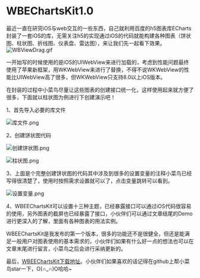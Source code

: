 # WBEChartsKit1.0
最近一直在研究iOS与web交互的一些东西，自己就利用百度的h5图表库ECharts封装了一套iOS的库，无需关注h5的实现通过iOS的代码就能构建各种图表（饼状图、柱状图、折线图、仪表盘、雷达图），来让我们先一起看下效果。
![WBViewDrag.gif](http://upload-images.jianshu.io/upload_images/1728983-30b95313dcbc2eaa.gif?imageMogr2/auto-orient/strip)

   一开始写的时候使用的是iOS的UIWebView来进行加载的，考虑到性能问题最终使用了苹果新框架，用WKWebView来进行了替换，不得不说WKWebView的性能比UIWebView高了很多，但WKWebView只支持8.0以上iOS版本。

在封装的过程中小菜鸟尽量让这些图表的创建接口统一化，这样使用起来就方便了很多，下面就以柱状图为例进行下创建演示吧！

1、首先导入必要的库文件

![库文件.png](http://upload-images.jianshu.io/upload_images/1728983-9991400bd7ff8541.png?imageMogr2/auto-orient/strip%7CimageView2/2/w/1240)

2、创建饼状图代码

![创建饼状图.png](http://upload-images.jianshu.io/upload_images/1728983-7a2ff97741c843a0.png?imageMogr2/auto-orient/strip%7CimageView2/2/w/1240)


![柱状图.png](http://upload-images.jianshu.io/upload_images/1728983-123a1192af360bad.png?imageMogr2/auto-orient/strip%7CimageView2/2/w/1240)

3、上面是个完整创建饼状图的代码其中涉及到很多的设置变量的注释小菜鸟已经写得很清楚了，使用时按照需求设置就可以了，点击变量跳转可以看到。

![设置变量.png](http://upload-images.jianshu.io/upload_images/1728983-8140ba68a13f76db.png?imageMogr2/auto-orient/strip%7CimageView2/2/w/1240)

4、WBEEChartsKit可以设置十三种主题，已经暴露接口可以通过iOS代码很容易的使用，另外图表的截屏也已经暴露了接口，小伙伴们可以通过文章结尾的Demo进行更深入的了解，里面有各种图表的用法实例。

WBEEChartsKit是我发布的第一个版本，很多的功能还不是很健全，但还是能满足一般用户对图表使用的基本需求的，小伙伴们如果有什么好一点的想法也可以在文章末尾进行留言，小菜鸟之后会进行采纳更新的。

最后，[WBEEChartsKit下载地址](https://github.com/ulovebin/WBEChartsKit1.0)。小伙伴们如果喜欢的话记得在github上帮小菜鸟star一下，O(∩_∩)O哈哈~
